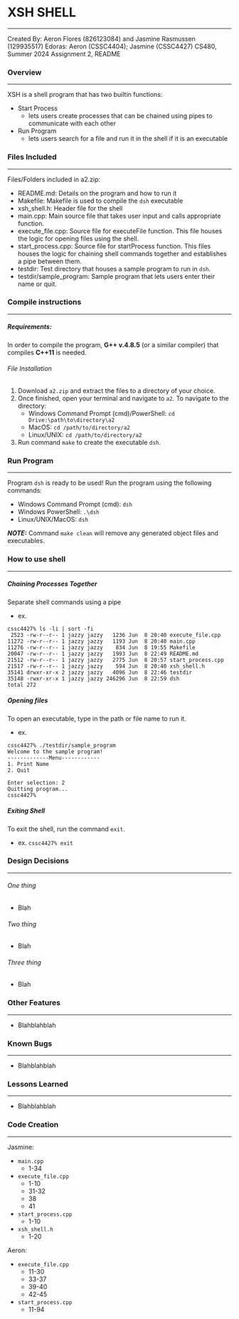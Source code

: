 # XSH SHELL

---

Created By: Aeron Flores (826123084) and Jasmine Rasmussen (129935517)
Edoras: Aeron (CSSC4404); Jasmine (CSSC4427)
CS480, Summer 2024 
Assignment 2, README

### Overview

---

XSH is a shell program that has two builtin functions:
- Start Process
	- lets users create processes that can be chained using pipes to communicate with each other
- Run Program
	- lets users search for a file and run it in the shell if it is an executable

### Files Included

---

Files/Folders included in a2.zip:
- README.md: Details on the program and how to run it
- Makefile: Makefile is used to compile the `dsh` executable
- xsh_shell.h: Header file for the shell
- main.cpp: Main source file that takes user input and calls appropriate function.
- execute_file.cpp: Source file for executeFile function. This file houses the logic for opening files using the shell.
- start_process.cpp: Source file for startProcess function. This files houses the logic for chaining shell commands together and establishes a pipe between them.
- testdir: Test directory that houses a sample program to run in `dsh`.
- testdir/sample_program: Sample program that lets users enter their name or quit.

### Compile instructions

---

##### Requirements:

In order to compile the program, **G++ v.4.8.5** (or a similar compiler) that compiles **C++11** is needed.

###### File Installation
1. Download `a2.zip` and extract the files to a directory of your choice.
2. Once finished, open your terminal and navigate to `a2`.
	To navigate to the directory: 
	- Windows Command Prompt (cmd)/PowerShell:  `cd Drive:\path\to\directory\a2`
	- MacOS: `cd /path/to/directory/a2`
	- Linux/UNIX: `cd /path/to/directory/a2`
3. Run command `make` to create the executable `dsh`.

### Run Program

---

Program `dsh` is ready to be used! Run the program using the following commands:
- Windows Command Prompt (cmd): `dsh`
- Windows PowerShell: `.\dsh`
- Linux/UNIX/MacOS: `dsh`

***NOTE:*** Command `make clean` will remove any generated object files and executables.

### How to use shell

---

##### Chaining Processes Together

Separate shell commands using a pipe
- ex.

```
cssc4427% ls -li | sort -fi
 2523 -rw-r--r-- 1 jazzy jazzy   1236 Jun  8 20:40 execute_file.cpp
11272 -rw-r--r-- 1 jazzy jazzy   1193 Jun  8 20:40 main.cpp
11276 -rw-r--r-- 1 jazzy jazzy    834 Jun  8 19:55 Makefile
20047 -rw-r--r-- 1 jazzy jazzy   1993 Jun  8 22:49 README.md
21512 -rw-r--r-- 1 jazzy jazzy   2775 Jun  8 20:57 start_process.cpp
21517 -rw-r--r-- 1 jazzy jazzy    594 Jun  8 20:40 xsh_shell.h
35141 drwxr-xr-x 2 jazzy jazzy   4096 Jun  8 22:46 testdir
35148 -rwxr-xr-x 1 jazzy jazzy 246296 Jun  8 22:59 dsh
total 272
```

##### Opening files

To open an executable, type in the path or file name to run it.
- ex.
```
cssc4427% ./testdir/sample_program
Welcome to the sample program!
-------------Menu------------
1. Print Name
2. Quit

Enter selection: 2
Quitting program...
cssc4427%
```

##### Exiting Shell

To exit the shell, run the command `exit`.
- ex. `cssc4427% exit`

### Design Decisions

---

###### One thing

- Blah

###### Two thing

- Blah

###### Three thing

- Blah

### Other Features

---

- Blahblahblah

### Known Bugs

---

- Blahblahblah

### Lessons Learned

---

- Blahblahblah

### Code Creation

---

Jasmine:
- `main.cpp`
	- 1-34
- `execute_file.cpp`
	- 1-10
	- 31-32
	- 38
	- 41
- `start_process.cpp`
	- 1-10
- `xsh_shell.h`
	- 1-20

Aeron:
- `execute_file.cpp`
	- 11-30
	- 33-37
	- 39-40
	- 42-45
- `start_process.cpp`
	- 11-94